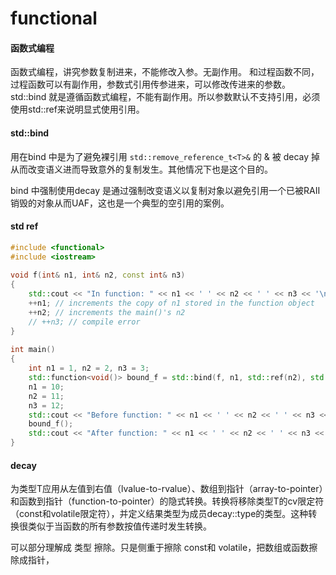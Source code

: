 # functional


#### 函数式编程
函数式编程，讲究参数复制进来，不能修改入参。无副作用。
和过程函数不同，过程函数可以有副作用，参数式引用传参进来，可以修改传进来的参数。
std::bind 就是遵循函数式编程，不能有副作用。所以参数默认不支持引用，必须使用std::ref来说明显式使用引用。

#### std::bind


用在bind 中是为了避免裸引用 `std::remove_reference_t<T>&` 的 & 被 decay 掉从而改变语义进而导致意外的复制发生。其他情况下也是这个目的。

bind 中强制使用decay 是通过强制改变语义以复制对象以避免引用一个已被RAII销毁的对象从而UAF，这也是一个典型的空引用的案例。

#### std ref
``` cpp
#include <functional>
#include <iostream>
 
void f(int& n1, int& n2, const int& n3)
{
    std::cout << "In function: " << n1 << ' ' << n2 << ' ' << n3 << '\n';
    ++n1; // increments the copy of n1 stored in the function object
    ++n2; // increments the main()'s n2
    // ++n3; // compile error
}
 
int main()
{
    int n1 = 1, n2 = 2, n3 = 3;
    std::function<void()> bound_f = std::bind(f, n1, std::ref(n2), std::cref(n3));
    n1 = 10;
    n2 = 11;
    n3 = 12;
    std::cout << "Before function: " << n1 << ' ' << n2 << ' ' << n3 << '\n';
    bound_f();
    std::cout << "After function: " << n1 << ' ' << n2 << ' ' << n3 << '\n';
}
```


#### decay 

为类型T应用从左值到右值（lvalue-to-rvalue）、数组到指针（array-to-pointer）和函数到指针（function-to-pointer）的隐式转换。转换将移除类型T的cv限定符（const和volatile限定符），并定义结果类型为成员decay<T>::type的类型。这种转换很类似于当函数的所有参数按值传递时发生转换。

可以部分理解成 类型 擦除。只是侧重于擦除 const和 volatile，把数组或函数擦除成指针，
